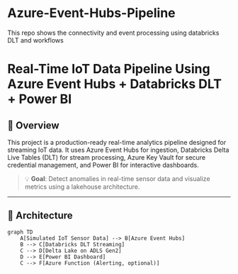 # Azure-Event-Hubs-Pipeline
This repo shows the connectivity and event processing using databricks DLT and workflows
# Real-Time IoT Data Pipeline Using Azure Event Hubs + Databricks DLT + Power BI

## 🚀 Overview

This project is a production-ready real-time analytics pipeline designed for streaming IoT data. It uses Azure Event Hubs for ingestion, Databricks Delta Live Tables (DLT) for stream processing, Azure Key Vault for secure credential management, and Power BI for interactive dashboards.

> 💡 **Goal**: Detect anomalies in real-time sensor data and visualize metrics using a lakehouse architecture.

---

## 🧭 Architecture
```mermaid
graph TD
    A[Simulated IoT Sensor Data] --> B[Azure Event Hubs]
    B --> C[Databricks DLT Streaming]
    C --> D[Delta Lake on ADLS Gen2]
    D --> E[Power BI Dashboard]
    C --> F[Azure Function (Alerting, optional)]

```
